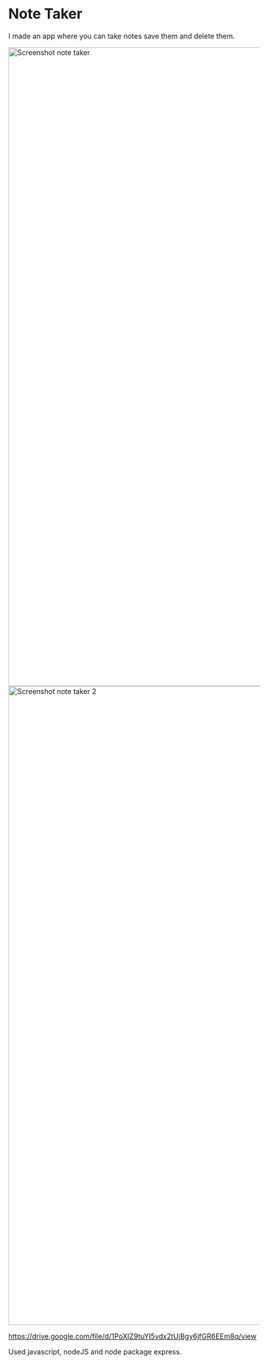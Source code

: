 # Note Taker

I made an app where you can take notes save them and delete them.


<img width="1280" alt="Screenshot note taker" src="https://user-images.githubusercontent.com/70412016/100700406-94b69900-335a-11eb-956b-7a05b01f5216.png">

<img width="1280" alt="Screenshot note taker 2" src="https://user-images.githubusercontent.com/70412016/100700437-b0ba3a80-335a-11eb-9655-b7d1a120816c.png">


https://drive.google.com/file/d/1PoXIZ9tuYI5vdx2tUjBgy6jfGR6EEm8q/view

Used javascript, nodeJS and node package express.
